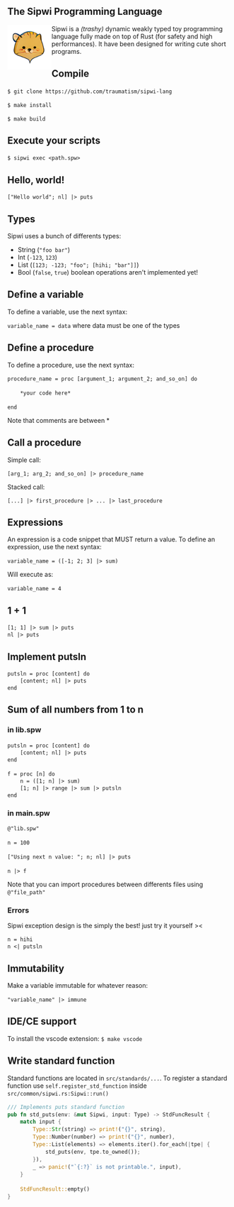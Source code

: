 
## The Sipwi Programming Language

<img style="float: left;" src="logo.png" width="100" height="100" />

Sipwi is a _(trashy)_ dynamic weakly typed toy programming language fully made on top of Rust (for safety and high performances). It have been designed for writing cute short programs.

## Compile

`$ git clone https://github.com/traumatism/sipwi-lang`

`$ make install`

`$ make build`

## Execute your scripts

`$ sipwi exec <path.spw>`

## Hello, world!

```
["Hello world"; nl] |> puts
```

## Types

Sipwi uses a bunch of differents types:

* String (`"foo bar"`)
* Int (`-123`, `123`)
* List (`[123; -123; "foo"; [hihi; "bar"]]`)
* Bool (`false`, `true`) boolean operations aren't implemented yet!

## Define a variable

To define a variable, use the next syntax:

`variable_name = data` where data must be one of the types

## Define a procedure

To define a procedure, use the next syntax:

```
procedure_name = proc [argument_1; argument_2; and_so_on] do

    *your code here*

end
```

Note that comments are between *

## Call a procedure

Simple call:
```
[arg_1; arg_2; and_so_on] |> procedure_name
```

Stacked call:
```
[...] |> first_procedure |> ... |> last_procedure
```

## Expressions

An expression is a code snippet that MUST return a value.
To define an expression, use the next syntax:

`variable_name = ([-1; 2; 3] |> sum)`

Will execute as:

`variable_name = 4`

## 1 + 1

```
[1; 1] |> sum |> puts
nl |> puts
```

## Implement putsln

```
putsln = proc [content] do
    [content; nl] |> puts
end
```

## Sum of all numbers from 1 to n

### in lib.spw
```
putsln = proc [content] do
    [content; nl] |> puts
end

f = proc [n] do
    n = ([1; n] |> sum)
    [1; n] |> range |> sum |> putsln
end

```

### in main.spw
```
@"lib.spw"

n = 100

["Using next n value: "; n; nl] |> puts

n |> f
```

Note that you can import procedures between differents files using `@"file_path"`

### Errors

Sipwi exception design is the simply the best! just try it yourself ><
```
n = hihi
n <| putsln
```

## Immutability

Make a variable immutable for whatever reason:

`"variable_name" |> immune`

## IDE/CE support

To install the vscode extension: `$ make vscode`

## Write standard function

Standard functions are located in `src/standards/...`.
To register a standard function use `self.register_std_function` inside `src/common/sipwi.rs:Sipwi::run()`


```rust
/// Implements puts standard function
pub fn std_puts(env: &mut Sipwi, input: Type) -> StdFuncResult {
    match input {
        Type::Str(string) => print!("{}", string),
        Type::Number(number) => print!("{}", number),
        Type::List(elements) => elements.iter().for_each(|tpe| {
            std_puts(env, tpe.to_owned());
        }),
        _ => panic!("`{:?}` is not printable.", input),
    }

    StdFuncResult::empty()
}
```